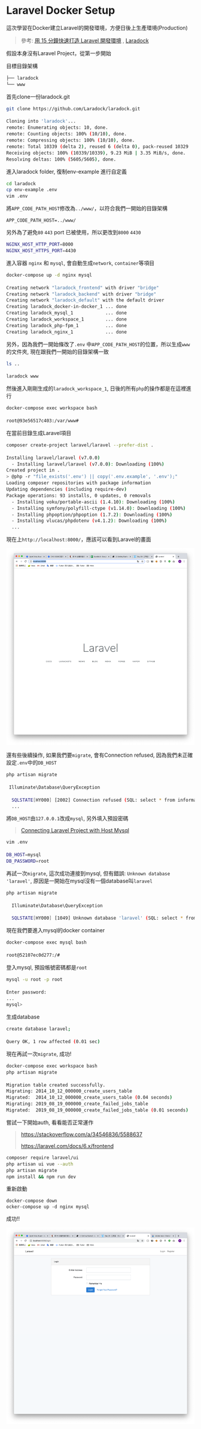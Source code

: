 # Laravel Docker Setup

這次學習在Docker建立Laravel的開發環境，方便日後上生產環境(Production)

> 參考: [用 15 分鐘快速打造 Laravel 開發環境](https://blog.wu-boy.com/2019/12/setup-laravel-environment-in-15-minutes/) , [Laradock](https://laradock.io/getting-started/)

假設本身沒有Laravel Project，從第一步開始

目標目錄架構

```bash
├── laradock
└── www
```

首先clone一份laradock.git

```bash
git clone https://github.com/Laradock/laradock.git

Cloning into 'laradock'...
remote: Enumerating objects: 10, done.
remote: Counting objects: 100% (10/10), done.
remote: Compressing objects: 100% (10/10), done.
remote: Total 10339 (delta 2), reused 6 (delta 0), pack-reused 10329
Receiving objects: 100% (10339/10339), 9.23 MiB | 3.35 MiB/s, done.
Resolving deltas: 100% (5605/5605), done.
```

進入laradock folder, 復制env-example 進行自定義

```bash
cd laradock
cp env-example .env
vim .env	
```

將`APP_CODE_PATH_HOST`修改為`../www/`，以符合我們一開始的目錄架構

```shell
APP_CODE_PATH_HOST=../www/
```

另外為了避免`80` `443` port 已被使用，所以更改到`8000` `4430`

```bash
NGINX_HOST_HTTP_PORT=8000
NGINX_HOST_HTTPS_PORT=4430
```

進入容器 `nginx` 和 `mysql`, 會自動生成`network`, `container`等項目

```bash
docker-compose up -d nginx mysql

Creating network "laradock_frontend" with driver "bridge"
Creating network "laradock_backend" with driver "bridge"
Creating network "laradock_default" with the default driver
Creating laradock_docker-in-docker_1 ... done
Creating laradock_mysql_1            ... done
Creating laradock_workspace_1        ... done
Creating laradock_php-fpm_1          ... done
Creating laradock_nginx_1            ... done
```

另外，因為我們一開始條改了`.env` 中`APP_CODE_PATH_HOST`的位置，所以生成`www`的文件夾, 現在跟我們一開始的目錄架構一致

```bash
ls ..

laradock www
```

然後進入剛剛生成的`laradock_workspace_1`, 日後的所有`php`的操作都是在這裡進行

```bash
docker-compose exec workspace bash

root@93e56517c403:/var/www#
```

在當前目錄生成Laravel項目

```bash
composer create-project laravel/laravel --prefer-dist .

Installing laravel/laravel (v7.0.0)
  - Installing laravel/laravel (v7.0.0): Downloading (100%)
Created project in .
> @php -r "file_exists('.env') || copy('.env.example', '.env');"
Loading composer repositories with package information
Updating dependencies (including require-dev)
Package operations: 93 installs, 0 updates, 0 removals
  - Installing voku/portable-ascii (1.4.10): Downloading (100%)
  - Installing symfony/polyfill-ctype (v1.14.0): Downloading (100%)
  - Installing phpoption/phpoption (1.7.2): Downloading (100%)
  - Installing vlucas/phpdotenv (v4.1.2): Downloading (100%)
  ...
```

現在上`http://localhost:8000/`，應該可以看到Laravel的畫面

![image-20200320110937960](./media/image-20200320110937960.png)

還有些後續操作, 如果我們要`migrate`, 會有Connection refused, 因為我們未正確設定`.env`中的`DB_HOST`

```bash
php artisan migrate

 Illuminate\Database\QueryException

  SQLSTATE[HY000] [2002] Connection refused (SQL: select * from information_schema.tables where table_schema = laravel and table_name = migrations and table_type = 'BASE TABLE')
  ...
```

將`DB_HOST`由`127.0.0.1`改成`mysql`, 另外填入預設密碼

> [Connecting Laravel Project with Host Mysql](https://github.com/laradock/laradock/issues/869#issuecomment-297674870)

```bash
vim .env

DB_HOST=mysql
DB_PASSWORD=root
```

再試一次`migrate`, 這次成功連接到mysql, 但有錯誤: `Unknown database 'laravel'`, 原因是一開始在mysql沒有一個database叫`laravel`

```bash
php artisan migrate

  Illuminate\Database\QueryException

  SQLSTATE[HY000] [1049] Unknown database 'laravel' (SQL: select * from information_schema.tables where table_schema = laravel and table_name = migrations and table_type = 'BASE TABLE')
```

現在我們要進入mysql的docker container

```bash
docker-compose exec mysql bash

root@52107ec0d277:/#
```

登入mysql, 預設帳號密碼都是`root`

```bash
mysql -u root -p root

Enter password:
...
mysql>
```

生成database

```bash
create database laravel;

Query OK, 1 row affected (0.01 sec)
```

現在再試一次`migrate`, 成功!

```bash
docker-compose exec workspace bash
php artisan migrate

Migration table created successfully.
Migrating: 2014_10_12_000000_create_users_table
Migrated:  2014_10_12_000000_create_users_table (0.04 seconds)
Migrating: 2019_08_19_000000_create_failed_jobs_table
Migrated:  2019_08_19_000000_create_failed_jobs_table (0.01 seconds)
```

嘗試一下開始auth, 看看能否正常運作

> https://stackoverflow.com/a/34546836/5588637
>
> https://laravel.com/docs/6.x/frontend

```bash
composer require laravel/ui
php artisan ui vue --auth
php artisan migrate
npm install && npm run dev
```

重新啟動

```
docker-compose down
ocker-compose up -d nginx mysql
```

成功!!

![image-20200320153041993](./media/image-20200320153041993.png)


